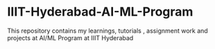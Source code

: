 # IIIT-Hyderabad-AI-ML-Program
This repository contains my learnings, tutorials , assignment work and projects at AI/ML Program at IIIT Hyderabad
